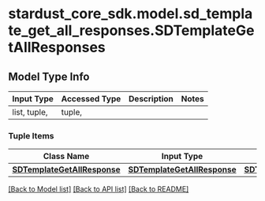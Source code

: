 # stardust_core_sdk.model.sd_template_get_all_responses.SDTemplateGetAllResponses

## Model Type Info
Input Type | Accessed Type | Description | Notes
------------ | ------------- | ------------- | -------------
list, tuple,  | tuple,  |  | 

### Tuple Items
Class Name | Input Type | Accessed Type | Description | Notes
------------- | ------------- | ------------- | ------------- | -------------
[**SDTemplateGetAllResponse**](SDTemplateGetAllResponse.md) | [**SDTemplateGetAllResponse**](SDTemplateGetAllResponse.md) | [**SDTemplateGetAllResponse**](SDTemplateGetAllResponse.md) |  | 

[[Back to Model list]](../../README.md#documentation-for-models) [[Back to API list]](../../README.md#documentation-for-api-endpoints) [[Back to README]](../../README.md)


